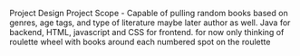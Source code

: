 Project Design
Project Scope - Capable of pulling random books based on genres, age tags, and type of literature maybe later author as well.
Java for backend, HTML, javascript and CSS for frontend.
for now only thinking of roulette wheel with books around each numbered spot on the roulette 
